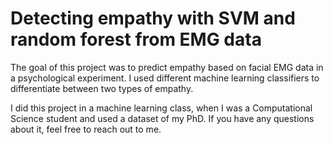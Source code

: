 # Detecting empathy with SVM and random forest from EMG data

The goal of this project was to predict empathy based on facial EMG data in a psychological experiment. I used different machine learning classifiers to differentiate between two types of empathy. 

I did this project in a machine learning class, when I was a Computational Science student and used a dataset of my PhD. If you have any questions about it, feel free to reach out to me.

